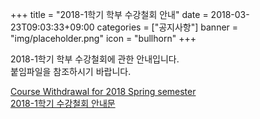 +++
title = "2018-1학기 학부 수강철회 안내"
date = 2018-03-23T09:03:33+09:00
categories = ["공지사항"]
banner = "img/placeholder.png"
icon = "bullhorn"
+++

<!--more-->

2018-1학기 학부 수강철회에 관한 안내입니다.  
붙임파일을 참조하시기 바랍니다.

[Course Withdrawal for 2018 Spring semester](/files/Course_Withdrawal_for_2018_Spring_Semester.pdf)  
[2018-1학기 수강철회 안내문](/files/2018-1학기_수강철회_안내문.pdf)
